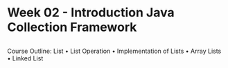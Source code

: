 # Week 02 - Introduction Java Collection Framework

## 
Course Outline:
List
• List Operation
• Implementation of Lists
• Array Lists
• Linked List
